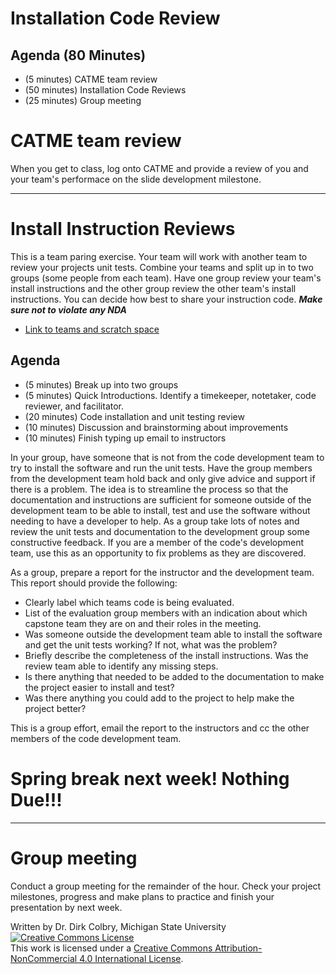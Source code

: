 # Installation Code Review


## Agenda (80 Minutes)

- (5 minutes) CATME team review
- (50 minutes) Installation Code Reviews
- (25 minutes) Group meeting

# CATME team review

When you get to class, log onto CATME and provide a review of you and your team's performace on the slide development milestone.

---

# Install Instruction Reviews

This is a team paring exercise.  Your team will work with another team to review your projects unit tests. Combine your teams and split up in to two groups (some people from each team).  Have one group review your team's install instructions and the other group review the other team's install instructions. You can decide how best to share your instruction code.  **_Make sure not to violate any NDA_**

* [Link to teams and scratch space](https://docs.google.com/document/d/1eWOLwO23mPZATKYe_2rIAJVMb4jyICvFZDTQrwLj4oo/edit#)


## Agenda

- (5 minutes) Break up into two groups 
- (5 minutes) Quick Introductions. Identify a timekeeper, notetaker, code reviewer, and facilitator.
- (20 minutes) Code installation and unit testing review
- (10 minutes) Discussion and brainstorming about improvements 
- (10 minutes) Finish typing up email to instructors

In your group, have someone that is not from the code development team to try to install the software and run the unit tests. Have the group members from the development team hold back and only give advice and support if there is a problem.  The idea is to streamline the process so that the documentation and instructions are sufficient for someone outside of the development team to be able to install, test and use the software without needing to have a developer to help.   As a group take lots of notes and review the unit tests and documentation to the development group some constructive feedback.  If you are a member of the code's development team, use this as an opportunity to fix problems as they are discovered. 

As a group, prepare a report for the instructor and the development team. This report should provide the following:

- Clearly label which teams code is being evaluated.
- List of the evaluation group members with an indication about which capstone team they are on and their roles in the meeting.
- Was someone outside the development team able to install the software and get the unit tests working?  If not, what was the problem?
- Briefly describe the completeness of the install instructions. Was the review team able to identify any missing steps.
- Is there anything that needed to be added to the documentation to make the project easier to install and test?
- Was there anything you could add to the project to help make the project better?

This is a group effort, email the report to the instructors and cc the other members of the code development team. 

# Spring break next week! Nothing Due!!!


---

# Group meeting

Conduct a group meeting for the remainder of the hour.  Check your project milestones, progress and make plans to practice and finish your presentation by next week. 

Written by Dr. Dirk Colbry, Michigan State University
<a rel="license" href="http://creativecommons.org/licenses/by-nc/4.0/"><img alt="Creative Commons License" style="border-width:0" src="https://i.creativecommons.org/l/by-nc/4.0/88x31.png" /></a><br />This work is licensed under a <a rel="license" href="http://creativecommons.org/licenses/by-nc/4.0/">Creative Commons Attribution-NonCommercial 4.0 International License</a>.
